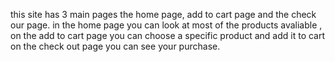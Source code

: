 this site has 3 main pages the home page, add to cart page and the check our page. in the home page you can look at most of the products avaliable , on the add to cart page you can choose a specific product and add it to cart on the check out page you can see your purchase.
